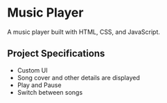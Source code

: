 # Music Player

A music player built with HTML, CSS, and JavaScript.

## Project Specifications

+ Custom UI
+ Song cover and other details are displayed
+ Play and Pause
+ Switch between songs

